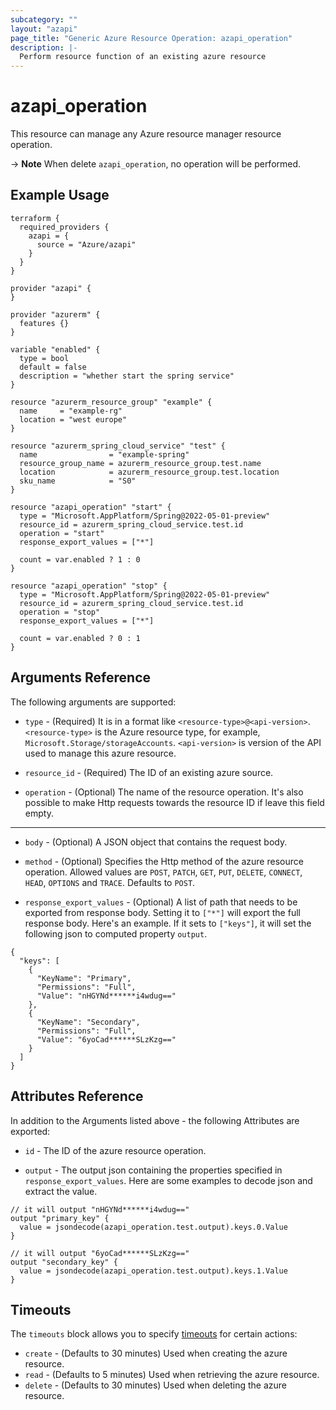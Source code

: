 ```yaml
---
subcategory: ""
layout: "azapi"
page_title: "Generic Azure Resource Operation: azapi_operation"
description: |-
  Perform resource function of an existing azure resource
---
```


# azapi_operation

This resource can manage any Azure resource manager resource operation.

-> **Note** When delete `azapi_operation`, no operation will be performed.

## Example Usage

```hcl
terraform {
  required_providers {
    azapi = {
      source = "Azure/azapi"
    }
  }
}

provider "azapi" {
}

provider "azurerm" {
  features {}
}

variable "enabled" {
  type = bool
  default = false
  description = "whether start the spring service"
}

resource "azurerm_resource_group" "example" {
  name     = "example-rg"
  location = "west europe"
}

resource "azurerm_spring_cloud_service" "test" {
  name                = "example-spring"
  resource_group_name = azurerm_resource_group.test.name
  location            = azurerm_resource_group.test.location
  sku_name            = "S0"
}

resource "azapi_operation" "start" {
  type = "Microsoft.AppPlatform/Spring@2022-05-01-preview"
  resource_id = azurerm_spring_cloud_service.test.id
  operation = "start"
  response_export_values = ["*"]

  count = var.enabled ? 1 : 0
}

resource "azapi_operation" "stop" {
  type = "Microsoft.AppPlatform/Spring@2022-05-01-preview"
  resource_id = azurerm_spring_cloud_service.test.id
  operation = "stop"
  response_export_values = ["*"]

  count = var.enabled ? 0 : 1
}
```

## Arguments Reference

The following arguments are supported:

* `type` - (Required) It is in a format like `<resource-type>@<api-version>`. `<resource-type>` is the Azure resource type, for example, `Microsoft.Storage/storageAccounts`.
  `<api-version>` is version of the API used to manage this azure resource.

* `resource_id` - (Required) The ID of an existing azure source. 

* `operation` - (Optional) The name of the resource operation. It's also possible to make Http requests towards the resource ID if leave this field empty.

---

* `body` - (Optional) A JSON object that contains the request body.

* `method` - (Optional) Specifies the Http method of the azure resource operation. Allowed values are `POST`, `PATCH`, `GET`, `PUT`, `DELETE`, `CONNECT`, `HEAD`, `OPTIONS` and `TRACE`. Defaults to `POST`.

* `response_export_values` - (Optional) A list of path that needs to be exported from response body.
  Setting it to `["*"]` will export the full response body.
  Here's an example. If it sets to `["keys"]`, it will set the following json to computed property `output`.
```
{
  "keys": [
    {
      "KeyName": "Primary",
      "Permissions": "Full",
      "Value": "nHGYNd******i4wdug=="
    },
    {
      "KeyName": "Secondary",
      "Permissions": "Full",
      "Value": "6yoCad******SLzKzg=="
    }
  ]
}
```

## Attributes Reference

In addition to the Arguments listed above - the following Attributes are exported:

* `id` - The ID of the azure resource operation.

* `output` - The output json containing the properties specified in `response_export_values`. Here are some examples to decode json and extract the value.

```hcl
// it will output "nHGYNd******i4wdug=="
output "primary_key" {
  value = jsondecode(azapi_operation.test.output).keys.0.Value
}

// it will output "6yoCad******SLzKzg=="
output "secondary_key" {
  value = jsondecode(azapi_operation.test.output).keys.1.Value
}
```

## Timeouts

The `timeouts` block allows you to specify [timeouts](https://www.terraform.io/docs/configuration/resources.html#timeouts) for certain actions:

* `create` - (Defaults to 30 minutes) Used when creating the azure resource.
* `read` - (Defaults to 5 minutes) Used when retrieving the azure resource.
* `delete` - (Defaults to 30 minutes) Used when deleting the azure resource.
